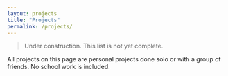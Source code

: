 ```yaml
---
layout: projects
title: "Projects"
permalink: /projects/
---
```


> Under construction. This list is not yet complete.

All projects on this page are personal projects done solo or with a group of friends. No school work is included.
